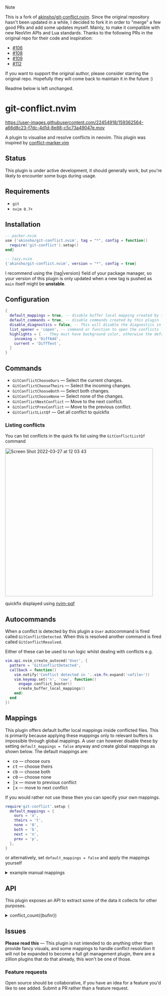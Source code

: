 > [!NOTE]
> This is a fork of [akinsho/git-conflict.nvim](https://github.com/akinsho/git-conflict.nvim). Since the original repository hasn't been updated in a while, I decided to fork it in order to "merge" a few good PRs and add some updates myself. Mainly, to make it compatible with new NeoVim APIs and Lua standards. Thanks to the following PRs in the original repo for their code and inspiration:
>
> - [#106](https://github.com/akinsho/git-conflict.nvim/pull/106)
> - [#108](https://github.com/akinsho/git-conflict.nvim/pull/108)
> - [#109](https://github.com/akinsho/git-conflict.nvim/pull/109)
> - [#112](https://github.com/akinsho/git-conflict.nvim/pull/112)
>
> If you want to support the original author, please consider starring the original repo. Hopefully they will come back to maintain it in the future :)
>
> Readme below is left unchanged.

# git-conflict.nvim

https://user-images.githubusercontent.com/22454918/159362564-a66d8c23-f7dc-4d1d-8e88-c5c73a49047e.mov

A plugin to visualise and resolve conflicts in neovim.
This plugin was inspired by [conflict-marker.vim](https://github.com/rhysd/conflict-marker.vim)

## Status

This plugin is under active development, it should generally work, but you're likely to
encounter some bugs during usage.

## Requirements

- `git`
- `nvim 0.7+`

## Installation

```lua
-- packer.nvim
use {'akinsho/git-conflict.nvim', tag = "*", config = function()
  require('git-conflict').setup()
end}

-- lazy.nvim
{'akinsho/git-conflict.nvim', version = "*", config = true}
```

I recommend using the {tag|version} field of your package manager, so your version of this plugin is only updated when a new tag is pushed as `main` itself might be **unstable**.

## Configuration

```lua
{
  default_mappings = true, -- disable buffer local mapping created by this plugin
  default_commands = true, -- disable commands created by this plugin
  disable_diagnostics = false, -- This will disable the diagnostics in a buffer whilst it is conflicted
  list_opener = 'copen', -- command or function to open the conflicts list
  highlights = { -- They must have background color, otherwise the default color will be used
    incoming = 'DiffAdd',
    current = 'DiffText',
  }
}
```

## Commands

- `GitConflictChooseOurs` — Select the current changes.
- `GitConflictChooseTheirs` — Select the incoming changes.
- `GitConflictChooseBoth` — Select both changes.
- `GitConflictChooseNone` — Select none of the changes.
- `GitConflictNextConflict` — Move to the next conflict.
- `GitConflictPrevConflict` — Move to the previous conflict.
- `GitConflictListQf` — Get all conflict to quickfix

### Listing conflicts

You can list conflicts in the quick fix list using the `GitConflictListQf` command

<img width="475" alt="Screen Shot 2022-03-27 at 12 03 43" src="https://user-images.githubusercontent.com/22454918/160278511-705a0361-a387-4fc1-8b20-bd799bf85b82.png">

quickfix displayed using [nvim-pqf](https://github.com/yorickpeterse/nvim-pqf)

## Autocommands

When a conflict is detected by this plugin a `User` autocommand is fired
called `GitConflictDetected`. When this is resolved another command is
fired called `GitConflictResolved`.

Either of these can be used to run logic whilst dealing with conflicts
e.g.

```lua
vim.api.nvim_create_autocmd('User', {
  pattern = 'GitConflictDetected',
  callback = function()
    vim.notify('Conflict detected in '..vim.fn.expand('<afile>'))
    vim.keymap.set('n', 'cww', function()
      engage.conflict_buster()
      create_buffer_local_mappings()
    end)
  end
})

```

## Mappings

This plugin offers default buffer local mappings inside conflicted files. This is primarily because applying these mappings only to relevant buffers
is impossible through global mappings. A user can however disable these by setting `default_mappings = false` anyway and create global mappings as shown below.
The default mappings are:

- <kbd>c</kbd><kbd>o</kbd> — choose ours
- <kbd>c</kbd><kbd>t</kbd> — choose theirs
- <kbd>c</kbd><kbd>b</kbd> — choose both
- <kbd>c</kbd><kbd>0</kbd> — choose none
- <kbd>]</kbd><kbd>x</kbd> — move to previous conflict
- <kbd>[</kbd><kbd>x</kbd> — move to next conflict

If you would rather not use these then you can specify your own mappings.

```lua
require'git-conflict'.setup {
  default_mappings = {
    ours = 'o',
    theirs = 't',
    none = '0',
    both = 'b',
    next = 'n',
    prev = 'p',
  },
}
```

or alternatively, set `default_mappings = false` and apply the mappings yourself

<details><summary>example manual mappings</summary>

```lua
vim.keymap.set('n', 'co', '<Plug>(git-conflict-ours)')
vim.keymap.set('n', 'ct', '<Plug>(git-conflict-theirs)')
vim.keymap.set('n', 'cb', '<Plug>(git-conflict-both)')
vim.keymap.set('n', 'c0', '<Plug>(git-conflict-none)')
vim.keymap.set('n', '[x', '<Plug>(git-conflict-prev-conflict)')
vim.keymap.set('n', ']x', '<Plug>(git-conflict-next-conflict)')
```

</details>

## API

This plugin exposes an API to extract some of the data it collects for other
purposes.

<details><summary>conflict_count({bufnr})</summary>

```vimdoc
    Returns the amount of conflicts in a given buffer.


    Parameters:
	{bufnr} (number) Specify the buffer for which you want to know the
	                 amount of conflicts (default: current buffer).

    Return:
	number: The amount of conflicts.
```

</details>

## Issues

**Please read this** — This plugin is not intended to do anything other than provide fancy visuals, and some mappings to handle conflict resolution
It will not be expanded to become a full git management plugin, there are a zillion plugins that do that already, this won't be one of those.

### Feature requests

Open source should be collaborative, if you have an idea for a feature you'd like to see added. Submit a PR rather than a feature request.
